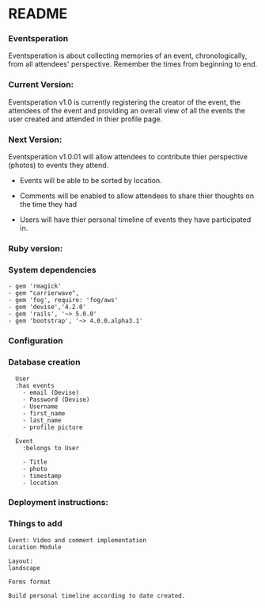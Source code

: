# README

### Eventsperation

Eventsperation is about collecting memories of an event, chronologically, from all attendees' perspective. Remember the times from beginning to end.

### Current Version:
Eventsperation v1.0 is currently registering the creator of the event, the attendees of the event and providing an overall view of all the events the user created and attended in thier profile page.

### Next Version:
Eventsperation v1.0.01 will allow attendees to contribute thier perspective (photos) to events they attend. 

- Events will be able to be sorted by location.

- Comments will be enabled to allow attendees to share thier thoughts on the time they had
- Users will have thier personal timeline of events they have participated in.

###  Ruby version:

### System dependencies
	- gem 'rmagick'
	- gem "carrierwave", 
	- gem 'fog', require: 'fog/aws'
	- gem 'devise','4.2.0'
	- gem 'rails', '~> 5.0.0'
	- gem 'bootstrap', '~> 4.0.0.alpha3.1'

###  Configuration

### Database creation
	  User
	  :has events
		- email (Devise)
		- Password (Devise)
		- Username 
		- first_name
		- last_name
		- profile picture

	  Event
	  	:belongs to User
	  	
		- Title
		- photo
		- timestamp
		- location



###  Deployment instructions:


###  Things to add
	Event: Video and comment implementation
	Location Module
	
	Layout:
	landscape
	
	Forms format
	
	Build personal timeline according to date created.